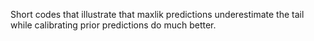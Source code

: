 Short codes that illustrate that maxlik predictions underestimate the tail while calibrating prior predictions do much better.